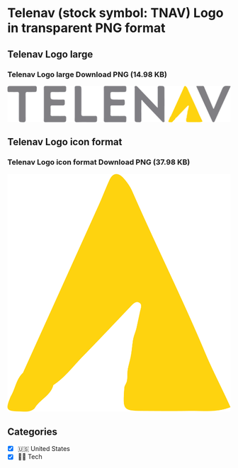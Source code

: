 # Telenav (stock symbol: TNAV) Logo in transparent PNG format

## Telenav Logo large

### Telenav Logo large Download PNG (14.98 KB)

![Telenav Logo large Download PNG (14.98 KB)](/img/orig/TNAV_BIG-7ff1844a.png)

## Telenav Logo icon format

### Telenav Logo icon format Download PNG (37.98 KB)

![Telenav Logo icon format Download PNG (37.98 KB)](/img/orig/TNAV-2ff153af.png)



## Categories
- [x] 🇺🇸 United States
- [x] 👩‍💻 Tech
